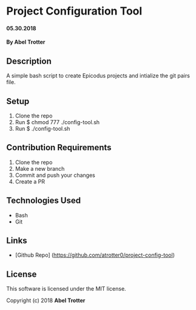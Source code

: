 # Project Configuration Tool

#### 05.30.2018

#### By Abel Trotter

## Description

A simple bash script to create Epicodus projects and intialize the git pairs file.

## Setup

1. Clone the repo
1. Run $ chmod 777 ./config-tool.sh
1. Run $ ./config-tool.sh

## Contribution Requirements

1. Clone the repo
1. Make a new branch
1. Commit and push your changes
1. Create a PR

## Technologies Used

* Bash
* Git

## Links

* [Github Repo] (https://github.com/atrotter0/project-config-tool)

## License

This software is licensed under the MIT license.

Copyright (c) 2018 **Abel Trotter**
